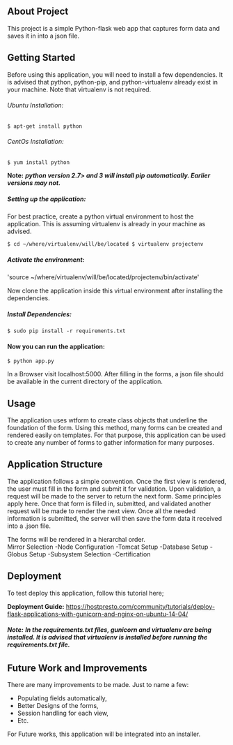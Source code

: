 
## About Project 
This project is a simple Python-flask web app that captures form data and saves it in into a json file.

## Getting Started 
Before using this application, you will need to install a few dependencies.
It is advised that python, python-pip, and python-virtualenv already exist in your machine. Note that virtualenv is not required.  

###### Ubuntu Installation: 

`$ apt-get install python`

###### CentOs Installation: 

`$ yum install python`

**Note:** **_python version 2.7> and 3 will install pip automatically. Earlier versions may not._**

##### Setting up the application:
For best practice, create a python virtual environment to host the application. This is assuming virtualenv is already in your machine as advised. 

`$ cd ~/where/virtualenv/will/be/located
$ virtualenv projectenv`

##### Activate the environment:
'source ~/where/virtualenv/will/be/located/projectenv/bin/activate'

Now clone the application inside this virtual environment after installing the dependencies. 
##### Install Dependencies: 
`$ sudo pip install -r requirements.txt`

#### Now you can run the application:
`$ python app.py`

In a Browser visit localhost:5000. After filling in the forms, a json file should be available in the current directory of the application.

## Usage
The application uses wtform to create class objects that underline the foundation of the form. Using this method, many forms can be created and rendered easily on templates. For that purpose, this application can be used to create any number of forms to gather information for many purposes. 

## Application Structure
The application follows a simple convention. Once the first view is rendered, the user must fill in the form and submit it for validation. Upon validation, a request will be made to the server to return the next form. Same principles apply here. Once that form is filled in, submitted, and validated another request will be made to render the next view. Once all the needed information is submitted, the server will then save the form data it received into a .json file.

The forms will be rendered in a hierarchal order.  
Mirror Selection 
	-Node Configuration 
		-Tomcat Setup
			-Database Setup
				-Globus Setup
					-Subsystem Selection 
						-Certification 

## Deployment 
To test deploy this application, follow this tutorial here;

**Deployment Guide:** https://hostpresto.com/community/tutorials/deploy-flask-applications-with-gunicorn-and-nginx-on-ubuntu-14-04/

###### **Note:** **_In the requirements.txt files, gunicorn and virtualenv are being installed. It is advised that virtualenv is installed before running the requirements.txt file._**

## Future Work and Improvements
There are many improvements to be made. Just to name a few:
-	Populating fields automatically,
-	Better Designs of the forms,
-	Session handling for each view,
-	Etc.

For Future works, this application will be integrated into an installer.


